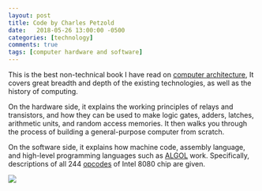 ```yaml
---
layout: post
title: Code by Charles Petzold
date:   2018-05-26 13:00:00 -0500
categories: [technology]
comments: true
tags: [computer hardware and software]
---
```


This is the best non-technical book I have read on [computer architecture](https://en.wikipedia.org/wiki/Computer_architecture),
It covers great breadth and depth of the existing technologies,
as well as the history of computing.

On the hardware side, it explains the working principles of relays and transistors,
and how they can be used to make logic gates, adders, latches, arithmetic units, and random access memories.
It then walks you through the process of building a general-purpose computer from scratch.

On the software side, it explains how machine code, assembly language,
and high-level programming languages such as [ALGOL](https://en.wikipedia.org/wiki/ALGOL) work.
Specifically, descriptions of all 244 [opcodes](https://en.wikipedia.org/wiki/Opcode) of Intel 8080 chip are given.

<a target="_blank"  href="https://www.amazon.com/gp/product/0735611319/ref=as_li_tl?ie=UTF8&camp=1789&creative=9325&creativeASIN=0735611319&linkCode=as2&tag=nosarthur2016-20&linkId=2552b863e34cd0594713fd2757908fbd"><img border="0" src="//ws-na.amazon-adsystem.com/widgets/q?_encoding=UTF8&MarketPlace=US&ASIN=0735611319&ServiceVersion=20070822&ID=AsinImage&WS=1&Format=_SL250_&tag=nosarthur2016-20" ></a><img src="//ir-na.amazon-adsystem.com/e/ir?t=nosarthur2016-20&l=am2&o=1&a=0735611319" width="1" height="1" border="0" alt="" style="border:none !important; margin:0px !important;" />
